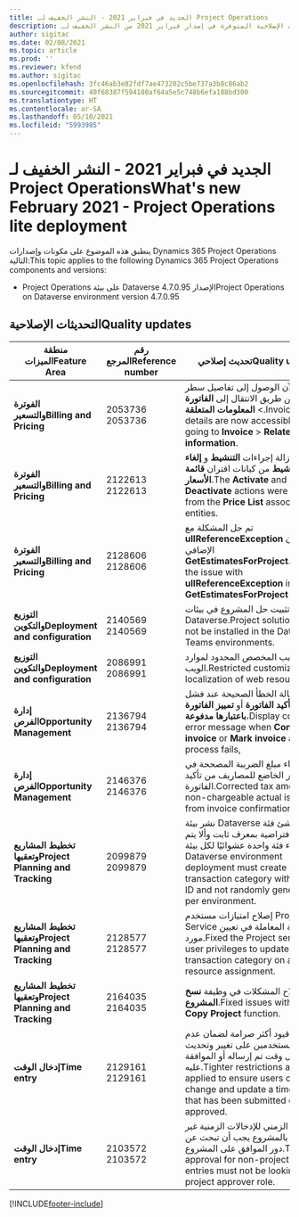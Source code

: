 ```yaml
---
title: الجديد في فبراير 2021 - النشر الخفيف لـ Project Operations
description: يوفر هذا الموضوع معلومات حول التحديثات الإصلاحية المتوفرة في إصدار فبراير 2021 من النشر الخفيف لـ Project Operations.
author: sigitac
ms.date: 02/08/2021
ms.topic: article
ms.prod: ''
ms.reviewer: kfend
ms.author: sigitac
ms.openlocfilehash: 3fc46ab3e82fdf7ae473202c5be737a3b8c86ab2
ms.sourcegitcommit: 40f68387f594180af64a5e5c748b6efa188bd300
ms.translationtype: HT
ms.contentlocale: ar-SA
ms.lasthandoff: 05/10/2021
ms.locfileid: "5993985"
---
```

# <a name="whats-new-february-2021---project-operations-lite-deployment"></a><span data-ttu-id="1abec-103">الجديد في فبراير 2021 - النشر الخفيف لـ Project Operations</span><span class="sxs-lookup"><span data-stu-id="1abec-103">What's new February 2021 - Project Operations lite deployment</span></span>

<span data-ttu-id="1abec-104">ينطبق هذه الموضوع على مكونات وإصدارات Dynamics 365 Project Operations التالية:</span><span class="sxs-lookup"><span data-stu-id="1abec-104">This topic applies to the following Dynamics 365 Project Operations components and versions:</span></span>

  - <span data-ttu-id="1abec-105">Project Operations على بيئة Dataverse الإصدار 4.7.0.95</span><span class="sxs-lookup"><span data-stu-id="1abec-105">Project Operations on Dataverse environment version 4.7.0.95</span></span>

## <a name="quality-updates"></a><span data-ttu-id="1abec-106">التحديثات الإصلاحية</span><span class="sxs-lookup"><span data-stu-id="1abec-106">Quality updates</span></span>

| <span data-ttu-id="1abec-107">**منطقة الميزات**</span><span class="sxs-lookup"><span data-stu-id="1abec-107">**Feature Area**</span></span> | <span data-ttu-id="1abec-108">**رقم المرجع**</span><span class="sxs-lookup"><span data-stu-id="1abec-108">**Reference number**</span></span> | <span data-ttu-id="1abec-109">**تحديث إصلاحي**</span><span class="sxs-lookup"><span data-stu-id="1abec-109">**Quality update**</span></span> |
| --- | --- | --- |
| <span data-ttu-id="1abec-110">**الفوترة والتسعير**</span><span class="sxs-lookup"><span data-stu-id="1abec-110">**Billing and Pricing**</span></span> | <span data-ttu-id="1abec-111">2053736 </span><span class="sxs-lookup"><span data-stu-id="1abec-111">2053736</span></span> | <span data-ttu-id="1abec-112">يمكن الآن الوصول إلى تفاصيل سطر الفاتورة عن طريق الانتقال إلى **الفاتورة** > **المعلومات المتعلقة**.</span><span class="sxs-lookup"><span data-stu-id="1abec-112">Invoice line details are now accessible by going to **Invoice** > **Related information**.</span></span> |
| <span data-ttu-id="1abec-113">**الفوترة والتسعير**</span><span class="sxs-lookup"><span data-stu-id="1abec-113">**Billing and Pricing**</span></span> | <span data-ttu-id="1abec-114">2122613 </span><span class="sxs-lookup"><span data-stu-id="1abec-114">2122613</span></span> | <span data-ttu-id="1abec-115">تمت إزالة إجراءات **التنشيط** و **إلغاء التنشيط** من كيانات اقتران **قائمة الأسعار**.</span><span class="sxs-lookup"><span data-stu-id="1abec-115">The **Activate** and **Deactivate** actions were removed from the **Price List** association entities.</span></span> |
| <span data-ttu-id="1abec-116">**الفوترة والتسعير**</span><span class="sxs-lookup"><span data-stu-id="1abec-116">**Billing and Pricing**</span></span> | <span data-ttu-id="1abec-117">2128606 </span><span class="sxs-lookup"><span data-stu-id="1abec-117">2128606</span></span> | <span data-ttu-id="1abec-118">تم حل المشكلة مع **ullReferenceException** في المكون الإضافي **GetEstimatesForProject**.</span><span class="sxs-lookup"><span data-stu-id="1abec-118">Resolved the issue with **ullReferenceException** in the **GetEstimatesForProject** plug-in.</span></span> |
| <span data-ttu-id="1abec-119">**التوزيع والتكوين**</span><span class="sxs-lookup"><span data-stu-id="1abec-119">**Deployment and configuration**</span></span> | <span data-ttu-id="1abec-120">2140569 </span><span class="sxs-lookup"><span data-stu-id="1abec-120">2140569</span></span> | <span data-ttu-id="1abec-121">يجب عدم تثبيت حل المشروع في بيئات Dataverse.</span><span class="sxs-lookup"><span data-stu-id="1abec-121">Project solution must not be installed in the Dataverse Teams environments.</span></span> |
| <span data-ttu-id="1abec-122">**التوزيع والتكوين**</span><span class="sxs-lookup"><span data-stu-id="1abec-122">**Deployment and configuration**</span></span> | <span data-ttu-id="1abec-123">2086991 </span><span class="sxs-lookup"><span data-stu-id="1abec-123">2086991</span></span> | <span data-ttu-id="1abec-124">التعريب المخصص المحدود لموارد الويب.</span><span class="sxs-lookup"><span data-stu-id="1abec-124">Restricted customizing localization of web resources.</span></span> |
| <span data-ttu-id="1abec-125">**إدارة الفرص**</span><span class="sxs-lookup"><span data-stu-id="1abec-125">**Opportunity Management**</span></span> | <span data-ttu-id="1abec-126">2136794 </span><span class="sxs-lookup"><span data-stu-id="1abec-126">2136794</span></span> | <span data-ttu-id="1abec-127">عرض رسالة الخطأ الصحيحة عند فشل عملية **تأكيد الفاتورة** أو **تمييز الفاتورة باعتبارها مدفوعة**،</span><span class="sxs-lookup"><span data-stu-id="1abec-127">Display correct error message when **Confirm invoice** or **Mark invoice as paid** process fails,</span></span> |
| <span data-ttu-id="1abec-128">**إدارة الفرص**</span><span class="sxs-lookup"><span data-stu-id="1abec-128">**Opportunity Management**</span></span> | <span data-ttu-id="1abec-129">2146376 </span><span class="sxs-lookup"><span data-stu-id="1abec-129">2146376</span></span> | <span data-ttu-id="1abec-130">يتم إنشاء مبلغ الضريبة المصححة في الفعلي غير الخاضع للمصاريف من تأكيد الفاتورة.</span><span class="sxs-lookup"><span data-stu-id="1abec-130">Corrected tax amount in a non-chargeable actual is created from invoice confirmation.</span></span> |
| <span data-ttu-id="1abec-131">**تخطيط المشاريع وتعقبها**</span><span class="sxs-lookup"><span data-stu-id="1abec-131">**Project Planning and Tracking**</span></span> | <span data-ttu-id="1abec-132">2099879 </span><span class="sxs-lookup"><span data-stu-id="1abec-132">2099879</span></span> | <span data-ttu-id="1abec-133">نشر بيئة Dataverse يجب أن يُنشئ فئة معاملة افتراضية بمعرف ثابت وألا يتم إنشاء فئة واحدة عشوائيًا لكل بيئة.</span><span class="sxs-lookup"><span data-stu-id="1abec-133">The Dataverse environment deployment must create a default transaction category with a static ID and not randomly generate one per environment.</span></span> |
| <span data-ttu-id="1abec-134">**تخطيط المشاريع وتعقبها**</span><span class="sxs-lookup"><span data-stu-id="1abec-134">**Project Planning and Tracking**</span></span> | <span data-ttu-id="1abec-135">2128577 </span><span class="sxs-lookup"><span data-stu-id="1abec-135">2128577</span></span> | <span data-ttu-id="1abec-136">إصلاح امتيازات مستخدم Project Service لتحديث فئة المعاملة في تعيين مورد.</span><span class="sxs-lookup"><span data-stu-id="1abec-136">Fixed the Project service user privileges to update the transaction category on a resource assignment.</span></span> |
| <span data-ttu-id="1abec-137">**تخطيط المشاريع وتعقبها**</span><span class="sxs-lookup"><span data-stu-id="1abec-137">**Project Planning and Tracking**</span></span> | <span data-ttu-id="1abec-138">2164035 </span><span class="sxs-lookup"><span data-stu-id="1abec-138">2164035</span></span> | <span data-ttu-id="1abec-139">إصلاح المشكلات في وظيفة **نسخ المشروع**.</span><span class="sxs-lookup"><span data-stu-id="1abec-139">Fixed issues with the **Copy Project** function.</span></span> |
| <span data-ttu-id="1abec-140">**إدخال الوقت**</span><span class="sxs-lookup"><span data-stu-id="1abec-140">**Time entry**</span></span> | <span data-ttu-id="1abec-141">2129161 </span><span class="sxs-lookup"><span data-stu-id="1abec-141">2129161</span></span> | <span data-ttu-id="1abec-142">تم تطبيق قيود أكثر صرامة لضمان عدم قدرة المستخدمين على تغيير وتحديث أي إدخال وقت تم إرساله أو الموافقة عليه.</span><span class="sxs-lookup"><span data-stu-id="1abec-142">Tighter restrictions are applied to ensure users can't change and update a time entry that has been submitted or approved.</span></span> |
| <span data-ttu-id="1abec-143">**إدخال الوقت**</span><span class="sxs-lookup"><span data-stu-id="1abec-143">**Time entry**</span></span> | <span data-ttu-id="1abec-144">2103572 </span><span class="sxs-lookup"><span data-stu-id="1abec-144">2103572</span></span> | <span data-ttu-id="1abec-145">الاعتماد الزمني للإدخالات الزمنية غير الخاصة بالمشروع يجب أن تبحث عن دور الموافق على المشروع.</span><span class="sxs-lookup"><span data-stu-id="1abec-145">Time approval for non-project time entries must not be looking for project approver role.</span></span> |


[!INCLUDE[footer-include](../../includes/footer-banner.md)]